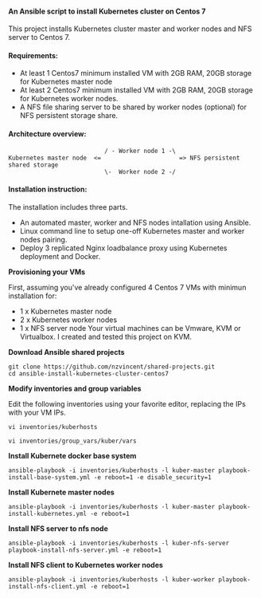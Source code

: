 #### An Ansible script to install Kubernetes cluster on Centos 7

This project installs Kubernetes cluster master and worker nodes and NFS server to Centos 7.

#### Requirements:
* At least 1 Centos7 minimum installed VM with 2GB RAM, 20GB storage for Kubernetes master node
* At least 2 Centos7 minimum installed VM with 2GB RAM, 20GB storage for Kubernetes worker nodes.
* A NFS file sharing server to be shared by worker nodes (optional) for NFS persistent storage share.

#### Architecture overview:

```
                           / - Worker node 1 -\
Kubernetes master node  <=                      => NFS persistent shared storage 
                           \-  Worker node 2 -/

```
#### Installation instruction:
The installation includes three parts.
* An automated master, worker and NFS nodes intallation using Ansible.
* Linux command line to setup one-off Kubernetes master and worker nodes pairing.
* Deploy 3 replicated Nginx loadbalance proxy using Kubernetes deployment and Docker.

**Provisioning your VMs**

First, assuming you've already configured 4 Centos 7 VMs with minimun installation for:
* 1 x Kubernetes master node
* 2 x Kubernetes worker nodes
* 1 x NFS server node
Your virtual machines can be Vmware, KVM or Virtualbox. I created and tested this project on KVM.

**Download Ansible shared projects**
```
git clone https://github.com/nzvincent/shared-projects.git
cd ansible-install-kubernetes-cluster-centos7
```

**Modify inventories and group variables**

Edit the following inventories using your favorite editor, replacing the IPs with your VM IPs.
```
vi inventories/kuberhosts

vi inventories/group_vars/kuber/vars
```

**Install Kubernete docker base system**
```
ansible-playbook -i inventories/kuberhosts -l kuber-master playbook-install-base-system.yml -e reboot=1 -e disable_security=1
```

**Install Kubernete master nodes**
```
ansible-playbook -i inventories/kuberhosts -l kuber-master playbook-install-kubernetes.yml -e reboot=1
```

**Install NFS server to nfs node**
```
ansible-playbook -i inventories/kuberhosts -l kuber-nfs-server playbook-install-nfs-server.yml -e reboot=1
```

**Install NFS client to Kubernetes worker nodes**
```
ansible-playbook -i inventories/kuberhosts -l kuber-worker playbook-install-nfs-client.yml -e reboot=1
```



